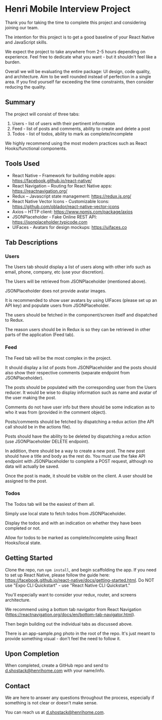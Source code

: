 # Henri Mobile Interview Project

Thank you for taking the time to complete this project and considering joining our team.

The intention for this project is to get a good baseline of your React Native and JavaScript skills.

We expect the project to take anywhere from 2-5 hours depending on experience. Feel free to dedicate what you want - but it shouldn't feel like a burden.

Overall we will be evaluating the entire package: UI design, code quality, and architecture. Aim to be well rounded instead of perfection in a single area. If you find yourself far exceeding the time constraints, then consider reducing the quality.

## Summary

The project will consist of three tabs:

1. Users - list of users with their pertinent information
2. Feed - list of posts and comments, ability to create and delete a post
3. Todos - list of todos, ability to mark as complete/incomplete

We highly recommend using the most modern practices such as React Hooks/functional components.

## Tools Used

- React Native – Framework for building mobile apps: https://facebook.github.io/react-native/
- React Navigation – Routing for React Native apps: https://reactnavigation.org/
- Redux – Javascript state management: https://redux.js.org/
- React Native Vector Icons - Customizable Icons: https://github.com/oblador/react-native-vector-icons
- Axios – HTTP client: https://www.npmjs.com/package/axios
- JSONPlaceholder - Fake Online REST API: https://jsonplaceholder.typicode.com
- UIFaces - Avatars for design mockups: https://uifaces.co

## Tab Descriptions

### Users

The Users tab should display a list of users along with other info such as email, phone, company, etc (use your discretion).

The Users will be retrieved from JSONPlaceholder (mentioned above).

JSONPlaceholder does not provide avatar images.

It is recommended to show user avatars by using UIFaces (please set up an API key) and populate users from JSONPlaceholder.

The users should be fetched in the component/screen itself and dispatched to Redux.

The reason users should be in Redux is so they can be retrieved in other parts of the application (Feed tab).

### Feed

The Feed tab will be the most complex in the project.

It should display a list of posts from JSONPlaceholder and the posts should also show their respective comments (separate endpoint from JSONPlaceholder).

The posts should be populated with the corresponding user from the Users reducer. It would be wise to display information such as name and avatar of the user making the post.

Comments do not have user info but there should be some indication as to who it was from (provided in the comment object).

Posts/comments should be fetched by dispatching a redux action (the API call should be in the actions file).

Posts should have the ability to be deleted by dispatching a redux action (use JSONPlaceholder DELETE endpoint).

In addition, there should be a way to create a new post. The new post should have a title and body as the rest do. You must use the fake API endpoint with JSONPlaceholder to complete a POST request, although no data will actually be saved.

Once the post is made, it should be visible on the client. A user should be assigned to the post.

### Todos

The Todos tab will be the easiest of them all.

Simply use local state to fetch todos from JSONPlaceholder.

Display the todos and with an indication on whether they have been completed or not.

Allow for todos to be marked as complete/incomplete using React Hooks/local state.

## Getting Started

Clone the repo, run `npm install`, and begin scaffolding the app. If you need to set up React Native, please follow the guide here: https://facebook.github.io/react-native/docs/getting-started.html. Do NOT use "Expo CLI Quickstart" - use "React Native CLI Quickstart."

You'll especially want to consider your redux, router, and screens architecture.

We recommend using a bottom tab navigator from React Navigation (https://reactnavigation.org/docs/en/bottom-tab-navigator.html).

Then begin building out the individual tabs as discussed above.

There is an app-sample.png photo in the root of the repo. It's just meant to provide something visual - don't feel the need to follow it.

## Upon Completion

When completed, create a GitHub repo and send to d.shostack@henrihome.com with your name/info.

## Contact

We are here to answer any questions throughout the process, especially if something is not clear or doesn't make sense.

You can reach us at d.shostack@henrihome.com.
